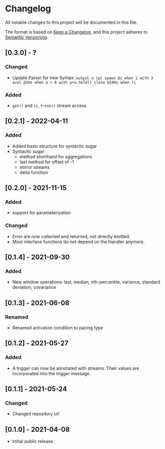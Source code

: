# Changelog
All notable changes to this project will be documented in this file.

The format is based on [Keep a Changelog](https://keepachangelog.com/en/1.0.0/),
and this project adheres to [Semantic Versioning](https://semver.org/spec/v2.0.0.html).

## [0.3.0] - ?

### Changed 

- Update Parser for new Syntax: ```output o (p) spawn @i when i with 3 eval @1Hz when a > 0 with p+a.hold() close @10Hz when !i```

### Added
- `get()` and `is_fresh()` stream access

## [0.2.1] - 2022-04-11

### Added
- Added basic structure for syntactic sugar
- Syntactic sugar:
    - method shorthand for aggregations
    - last method for offset of -1
    - mirror streams
    - delta function

## [0.2.0] - 2021-11-15

### Added
- support for parameterization

### Changed
- Error are now collected and returned, not directly emitted.
- Most interface functions do not depend on the Handler anymore.

## [0.1.4] - 2021-09-30

### Added
- New window operations: last, median, nth-percentile, variance, standard deviation, covariance

## [0.1.3] - 2021-06-08

### Renamed
- Renamed activation condition to pacing type

## [0.1.2] - 2021-05-27

### Added
- A trigger can now be annotated with streams. Their values are incorporated into the trigger message.

## [0.1.1] - 2021-05-24

### Changed
- Changed repository url

## [0.1.0] - 2021-04-08

- Initial public release
